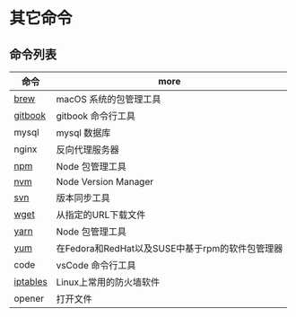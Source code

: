 # 其它命令

## 命令列表

| 命令                                                  | more                              |
|-----------------------------------------------------|-----------------------------------|
| [brew](https://brew.sh)                             | macOS 系统的包管理工具                    |
| [gitbook](https://github.com/GitbookIO/gitbook-cli) | gitbook 命令行工具                     |
| mysql                                               | mysql 数据库                         |
| nginx                                               | 反向代理服务器                           |
| [npm](https://docs.npmjs.com)                       | Node 包管理工具                        |
| [nvm](https://github.com/creationix/nvm)            | Node Version Manager              |
| [svn](http://svndoc.iusesvn.com/)                   | 版本同步工具                            |
| [wget](http://man.linuxde.net/wget)                 | 从指定的URL下载文件                       |
| [yarn](https://yarnpkg.com/zh-Hans/docs/cli/)       | Node 包管理工具                        |
| [yum](http://man.linuxde.net/yum)                   | 在Fedora和RedHat以及SUSE中基于rpm的软件包管理器 |
| code                                                | vsCode 命令行工具                      |
| [iptables](http://man.linuxde.net/iptables)         | Linux上常用的防火墙软件                    |
| opener                                              | 打开文件                              |
